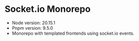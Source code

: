 <h1>Socket.io Monorepo</h1>
<ul>
    <li>Node version: 20.15.1</li>
    <li>Pnpm version: 9.5.0</li>
    <li>Monorepo with templated frontends using socket.io events.</li>
</ul>